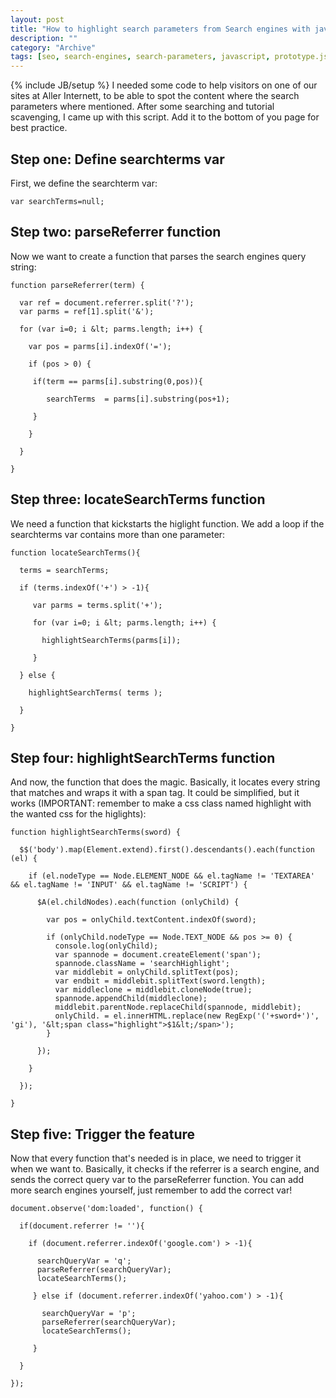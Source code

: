 ```yaml
--- 
layout: post 
title: "How to highlight search parameters from Search engines with javascript and prototype.js"
description: ""
category: "Archive"
tags: [seo, search-engines, search-parameters, javascript, prototype.js]
---
```

{% include JB/setup %}
I needed some code to help visitors on one of our sites at Aller Internett, to be able to spot the content where the search parameters where mentioned. After some searching and tutorial scavenging, I came up with this script. Add it to the bottom of you page for best practice.
## Step one: Define searchterms var

First, we define the searchterm var:

    var searchTerms=null;

## Step two: parseReferrer function

Now we want to create a function that parses the search engines query string:


    function parseReferrer(term) {

      var ref = document.referrer.split('?');
      var parms = ref[1].split('&');

      for (var i=0; i &lt; parms.length; i++) {

        var pos = parms[i].indexOf('=');

        if (pos > 0) {

         if(term == parms[i].substring(0,pos)){

            searchTerms  = parms[i].substring(pos+1);

         }

        }

      }

    } 

## Step three: locateSearchTerms function

We need a function that kickstarts the higlight function. We add a loop if the searchterms var contains more than one parameter:



    function locateSearchTerms(){
      
      terms = searchTerms;

      if (terms.indexOf('+') > -1){

         var parms = terms.split('+'); 

         for (var i=0; i &lt; parms.length; i++) {

           highlightSearchTerms(parms[i]);

         }   

      } else {

        highlightSearchTerms( terms );

      }

    }

## Step four: highlightSearchTerms function

And now, the function that does the magic. Basically, it locates every string that matches and wraps it with a span tag. It could be simplified, but it works (IMPORTANT: remember to make a css class named highlight with the wanted css for the higlights):


    function highlightSearchTerms(sword) {

      $$('body').map(Element.extend).first().descendants().each(function (el) {

        if (el.nodeType == Node.ELEMENT_NODE && el.tagName != 'TEXTAREA' && el.tagName != 'INPUT' && el.tagName != 'SCRIPT') {

          $A(el.childNodes).each(function (onlyChild) {

            var pos = onlyChild.textContent.indexOf(sword);

            if (onlyChild.nodeType == Node.TEXT_NODE && pos >= 0) {
              console.log(onlyChild);
              var spannode = document.createElement('span');
              spannode.className = 'searchHighlight';
              var middlebit = onlyChild.splitText(pos);
              var endbit = middlebit.splitText(sword.length);
              var middleclone = middlebit.cloneNode(true);
              spannode.appendChild(middleclone);
              middlebit.parentNode.replaceChild(spannode, middlebit);
              onlyChild. = el.innerHTML.replace(new RegExp('('+sword+')', 'gi'), '&lt;span class="highlight">$1&lt;/span>');
            }

          });

        }

      });

    }

## Step five: Trigger the feature

Now that every function that's needed is in place, we need to trigger it when we want to. Basically, it checks if the referrer is a search engine, and sends the correct query var to the parseReferrer function. You can add more search engines yourself, just remember to add the correct var!

    document.observe('dom:loaded', function() {

      if(document.referrer != ''){

        if (document.referrer.indexOf('google.com') > -1){

          searchQueryVar = 'q';
          parseReferrer(searchQueryVar);      
          locateSearchTerms();            

         } else if (document.referrer.indexOf('yahoo.com') > -1){

           searchQueryVar = 'p';
           parseReferrer(searchQueryVar);      
           locateSearchTerms();      

         }

      }

    });



